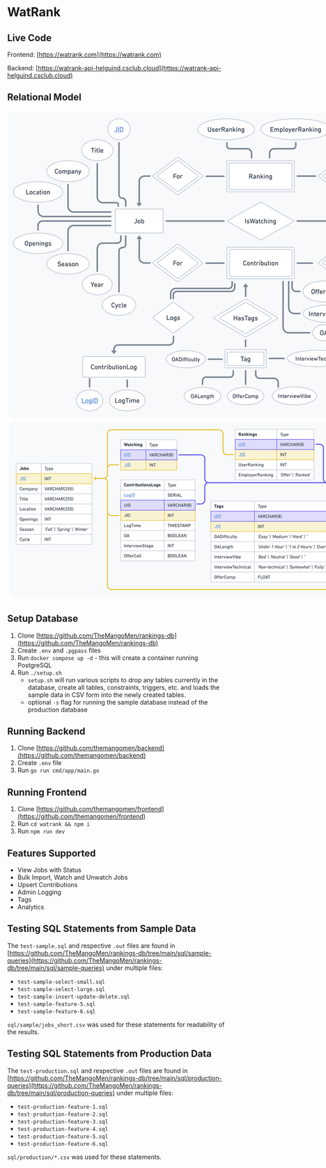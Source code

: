 # WatRank

## Live Code

Frontend: [https://watrank.com](https://watrank.com)

Backend: [https://watrank-api-helguind.csclub.cloud](https://watrank-api-helguind.csclub.cloud)

## Relational Model

<img src="./assets/er_diagram.png" alt="ER Diagram" style="max-width: 1200px;">

<img src="./assets/relational_model.png" alt="Relational Model" style="max-width: 1200px;">

## Setup Database

1. Clone [https://github.com/TheMangoMen/rankings-db](https://github.com/TheMangoMen/rankings-db)
2. Create `.env` and `.pgpass` files
3. Run `docker compose up -d` - this will create a container running PostgreSQL
4. Run `./setup.sh`
   - `setup.sh` will run various scripts to drop any tables currently in the database, create all tables, constraints, triggers, etc. and loads the sample data in CSV form into the newly created tables.
   - optional `-s` flag for running the sample database instead of the production database

## Running Backend

1. Clone [https://github.com/themangomen/backend](https://github.com/themangomen/backend)
2. Create `.env` file
3. Run `go run cmd/app/main.go`

## Running Frontend

1. Clone [https://github.com/themangomen/frontend](https://github.com/themangomen/frontend)
2. Run `cd watrank && npm i`
3. Run `npm run dev`

## Features Supported

- View Jobs with Status
- Bulk Import, Watch and Unwatch Jobs
- Upsert Contributions
- Admin Logging
- Tags
- Analytics

## Testing SQL Statements from Sample Data

The `test-sample.sql` and respective `.out` files are found in [https://github.com/TheMangoMen/rankings-db/tree/main/sql/sample-queries](https://github.com/TheMangoMen/rankings-db/tree/main/sql/sample-queries) under multiple files:

- `test-sample-select-small.sql`
- `test-sample-select-large.sql`
- `test-sample-insert-update-delete.sql`
- `test-sample-feature-5.sql`
- `test-sample-feature-6.sql`

`sql/sample/jobs_short.csv` was used for these statements for readability of the results.

## Testing SQL Statements from Production Data

The `test-production.sql` and respective `.out` files are found in [https://github.com/TheMangoMen/rankings-db/tree/main/sql/production-queries](https://github.com/TheMangoMen/rankings-db/tree/main/sql/production-queries) under multiple files:

- `test-production-feature-1.sql`
- `test-production-feature-2.sql`
- `test-production-feature-3.sql`
- `test-production-feature-4.sql`
- `test-production-feature-5.sql`
- `test-production-feature-6.sql`

`sql/production/*.csv` was used for these statements.
